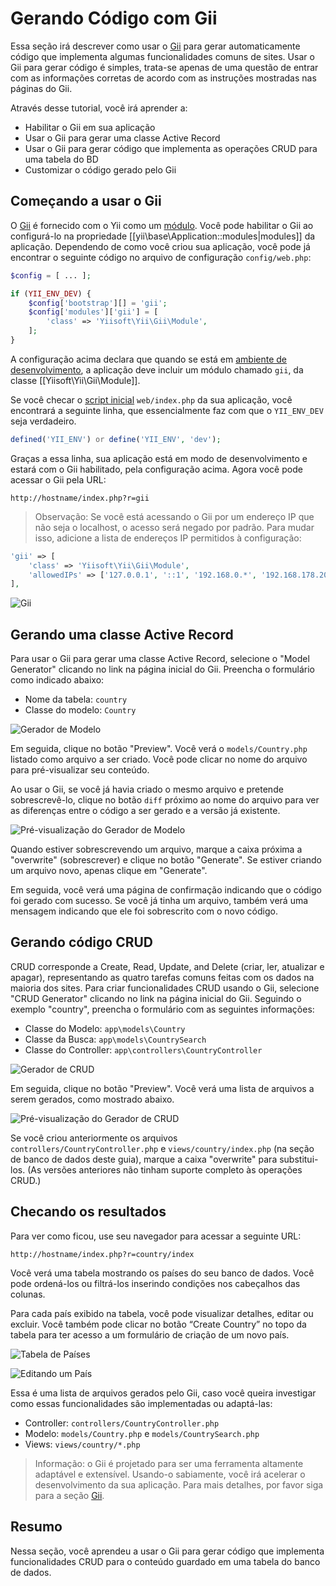Gerando Código com Gii
========================

Essa seção irá descrever como usar o [Gii](https://github.com/yiisoft/yii2-gii/blob/master/docs/guide-pt-BR/README.md) para  gerar automaticamente código que implementa algumas funcionalidades comuns de sites. Usar o Gii para gerar código é simples, trata-se apenas de uma questão de entrar com as informações corretas de acordo com as instruções mostradas nas páginas do Gii.

Através desse tutorial, você irá aprender a:

* Habilitar o Gii em sua aplicação
* Usar o Gii para gerar uma classe Active Record
* Usar o Gii para gerar código que implementa as operações CRUD para uma tabela do BD
* Customizar o código gerado pelo Gii


Começando a usar o Gii <span id="starting-gii"></span>
------------

O [Gii](https://github.com/yiisoft/yii2-gii/blob/master/docs/guide-pt-BR/README.md) é fornecido com o Yii como um [módulo](structure-modules.md). Você pode habilitar o Gii ao configurá-lo na propriedade [[yii\base\Application::modules|modules]] da aplicação. Dependendo de como você criou sua aplicação, você pode já encontrar o seguinte código no arquivo de configuração `config/web.php`:

```php
$config = [ ... ];

if (YII_ENV_DEV) {
    $config['bootstrap'][] = 'gii';
    $config['modules']['gii'] = [
        'class' => 'Yiisoft\Yii\Gii\Module',
    ];
}
```

A configuração acima declara que quando se está em [ambiente de desenvolvimento](concept-configurations.md#environment-constants), a aplicação deve incluir um módulo chamado `gii`, da classe [[Yiisoft\Yii\Gii\Module]].

Se você checar o [script inicial](structure-entry-scripts.md) `web/index.php` da sua aplicação, você encontrará a seguinte linha, que essencialmente faz com que o `YII_ENV_DEV` seja verdadeiro.

```php
defined('YII_ENV') or define('YII_ENV', 'dev');
```

Graças a essa linha, sua aplicação está em modo de desenvolvimento e estará com o Gii habilitado, pela configuração acima. Agora você pode acessar o Gii pela URL:

```
http://hostname/index.php?r=gii
```

> Observação: Se você está acessando o Gii por um endereço IP que não seja o localhost, o acesso será negado por padrão.
> Para mudar isso, adicione a lista de endereços IP permitidos à configuração:
>
```php
'gii' => [
    'class' => 'Yiisoft\Yii\Gii\Module',
    'allowedIPs' => ['127.0.0.1', '::1', '192.168.0.*', '192.168.178.20'] // ajuste de acordo com suas necessidades
],
```

![Gii](images/start-gii.png)


Gerando uma classe Active Record <span id="generating-ar"></span>
---------------------------------

Para usar o Gii para gerar uma classe Active Record, selecione o "Model Generator" clicando no link na página inicial do Gii. Preencha o formulário como indicado abaixo:

* Nome da tabela: `country`
* Classe do modelo: `Country`

![Gerador de Modelo](images/start-gii-model.png)

Em seguida, clique no botão "Preview". Você verá o `models/Country.php` listado como arquivo a ser criado. Você pode clicar no nome do arquivo para pré-visualizar seu conteúdo.

Ao usar o Gii, se você já havia criado o mesmo arquivo e pretende sobrescrevê-lo, clique no botão `diff` próximo ao nome do arquivo para ver as diferenças entre o código a ser gerado e a versão já existente.

![Pré-visualização do Gerador de Modelo](images/start-gii-model-preview.png)

Quando estiver sobrescrevendo um arquivo, marque a caixa próxima a "overwrite" (sobrescrever) e clique no botão "Generate". Se estiver criando um arquivo novo, apenas clique em "Generate".

Em seguida, você verá uma página de confirmação indicando que o código foi gerado com sucesso. Se você já tinha um arquivo, também verá uma mensagem indicando que ele foi sobrescrito com o novo código.


Gerando código CRUD <span id="generating-crud"></span>
--------------------

CRUD corresponde a Create, Read, Update, and Delete (criar, ler, atualizar e apagar), representando as quatro tarefas comuns feitas com os dados na maioria dos sites. Para criar funcionalidades CRUD usando o Gii, selecione "CRUD Generator" clicando no link na página inicial do Gii. Seguindo o exemplo "country", preencha o formulário com as seguintes informações:

* Classe do Modelo: `app\models\Country`
* Classe da Busca: `app\models\CountrySearch`
* Classe do Controller: `app\controllers\CountryController`

![Gerador de CRUD](images/start-gii-crud.png)

Em seguida, clique no botão "Preview". Você verá uma lista de arquivos a serem gerados, como mostrado abaixo.

![Pré-visualização do Gerador de CRUD](images/start-gii-crud-preview.png)

Se você criou anteriormente os arquivos `controllers/CountryController.php` e
`views/country/index.php` (na seção de banco de dados deste guia), marque a caixa "overwrite" para substitui-los. (As versões anteriores não tinham suporte completo às operações CRUD.)


Checando os resultados <span id="trying-it-out"></span>
-------------

Para ver como ficou, use seu navegador para acessar a seguinte URL:

```
http://hostname/index.php?r=country/index
```

Você verá uma tabela mostrando os países do seu banco de dados. Você pode ordená-los ou filtrá-los inserindo condições nos cabeçalhos das colunas.

Para cada país exibido na tabela, você pode visualizar detalhes, editar ou excluir.
Você também pode clicar no botão “Create Country” no topo da tabela para ter acesso a um formulário de criação de um novo país.

![Tabela de Países](images/start-gii-country-grid.png)

![Editando um País](images/start-gii-country-update.png)

Essa é uma lista de arquivos gerados pelo Gii, caso você queira investigar como essas funcionalidades são implementadas ou adaptá-las:

* Controller: `controllers/CountryController.php`
* Modelo: `models/Country.php` e `models/CountrySearch.php`
* Views: `views/country/*.php`

> Informação: o Gii é projetado para ser uma ferramenta altamente adaptável e extensível. Usando-o sabiamente, você irá acelerar o desenvolvimento da sua aplicação. Para mais detalhes, por favor siga para a seção [Gii](https://github.com/yiisoft/yii2-gii/blob/master/docs/guide-pt-BR/README.md).


Resumo <span id="summary"></span>
-------

Nessa seção, você aprendeu a usar o Gii para gerar código que implementa funcionalidades CRUD para o conteúdo guardado em uma tabela do banco de dados.
